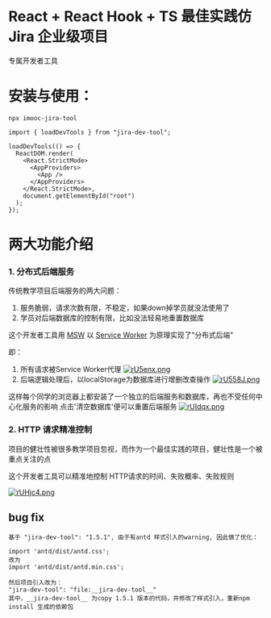 # React + React Hook + TS 最佳实践仿 Jira 企业级项目
专属开发者工具

# 安装与使用：
```
npx imooc-jira-tool
```

```
import { loadDevTools } from "jira-dev-tool";

loadDevTools(() => {
  ReactDOM.render(
    <React.StrictMode>
      <AppProviders>
        <App />
      </AppProviders>
    </React.StrictMode>,
    document.getElementById("root")
  );
});
```

# 两大功能介绍

### 1. 分布式后端服务
传统教学项目后端服务的两大问题：
1. 服务脆弱，请求次数有限，不稳定，如果down掉学员就没法使用了
2. 学员对后端数据库的控制有限，比如没法轻易地重置数据库

这个开发者工具用 [MSW](https://github.com/mswjs/msw) 以 [Service Worker](https://developer.mozilla.org/zh-CN/docs/Web/API/Service_Worker_API) 为原理实现了"分布式后端"

即：

1. 所有请求被Service Worker代理
[![rU5enx.png](https://s3.ax1x.com/2020/12/20/rU5enx.png)](https://imgchr.com/i/rU5enx)
2. 后端逻辑处理后，以localStorage为数据库进行增删改查操作
[![rU558J.png](https://s3.ax1x.com/2020/12/20/rU558J.png)](https://imgchr.com/i/rU558J)

这样每个同学的浏览器上都安装了一个独立的后端服务和数据库，再也不受任何中心化服务的影响
点击'清空数据库'便可以重置后端服务
[![rUIdqx.png](https://s3.ax1x.com/2020/12/20/rUIdqx.png)](https://imgchr.com/i/rUIdqx)

### 2. HTTP 请求精准控制
项目的健壮性被很多教学项目忽视，而作为一个最佳实践的项目，健壮性是一个被重点关注的点

这个开发者工具可以精准地控制 HTTP请求的时间、失败概率、失败规则

[![rUHjc4.png](https://s3.ax1x.com/2020/12/20/rUHjc4.png)](https://imgchr.com/i/rUHjc4)


## bug fix
```text
基于 "jira-dev-tool": "1.5.1", 由于有antd 样式引入的warning, 因此做了优化：

import 'antd/dist/antd.css';
改为
import 'antd/dist/antd.min.css';

然后项目引入改为：
"jira-dev-tool": "file:__jira-dev-tool__"
其中，__jira-dev-tool__ 为copy 1.5.1 版本的代码，并修改了样式引入，重新npm install 生成的依赖包
```